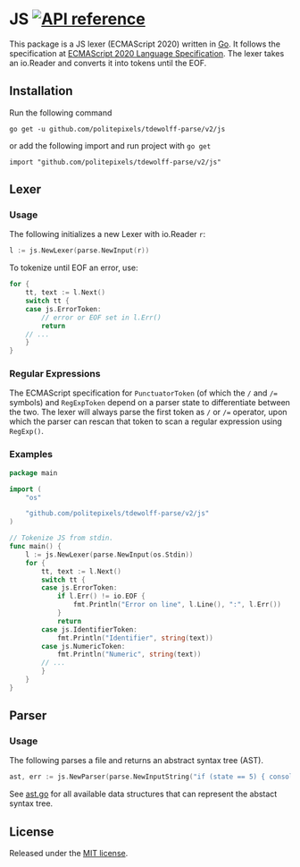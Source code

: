# JS [![API reference](https://img.shields.io/badge/godoc-reference-5272B4)](https://pkg.go.dev/github.com/tdewolff/minify/v2/parse/js?tab=doc)

This package is a JS lexer (ECMAScript 2020) written in [Go][1]. It follows the specification at [ECMAScript 2020 Language Specification](https://tc39.es/ecma262/). The lexer takes an io.Reader and converts it into tokens until the EOF.

## Installation
Run the following command

	go get -u github.com/politepixels/tdewolff-parse/v2/js

or add the following import and run project with `go get`

	import "github.com/politepixels/tdewolff-parse/v2/js"

## Lexer
### Usage
The following initializes a new Lexer with io.Reader `r`:
``` go
l := js.NewLexer(parse.NewInput(r))
```

To tokenize until EOF an error, use:
``` go
for {
	tt, text := l.Next()
	switch tt {
	case js.ErrorToken:
		// error or EOF set in l.Err()
		return
	// ...
	}
}
```

### Regular Expressions
The ECMAScript specification for `PunctuatorToken` (of which the `/` and `/=` symbols) and `RegExpToken` depend on a parser state to differentiate between the two. The lexer will always parse the first token as `/` or `/=` operator, upon which the parser can rescan that token to scan a regular expression using `RegExp()`.

### Examples
``` go
package main

import (
	"os"

	"github.com/politepixels/tdewolff-parse/v2/js"
)

// Tokenize JS from stdin.
func main() {
	l := js.NewLexer(parse.NewInput(os.Stdin))
	for {
		tt, text := l.Next()
		switch tt {
		case js.ErrorToken:
			if l.Err() != io.EOF {
				fmt.Println("Error on line", l.Line(), ":", l.Err())
			}
			return
		case js.IdentifierToken:
			fmt.Println("Identifier", string(text))
		case js.NumericToken:
			fmt.Println("Numeric", string(text))
		// ...
		}
	}
}
```

## Parser
### Usage
The following parses a file and returns an abstract syntax tree (AST).
``` go
ast, err := js.NewParser(parse.NewInputString("if (state == 5) { console.log('In state five'); }"))
```

See [ast.go](https://github.com/politepixels/tdewolff-parse/blob/master/js/ast.go) for all available data structures that can represent the abstact syntax tree.

## License
Released under the [MIT license](https://github.com/politepixels/tdewolff-parse/blob/master/LICENSE.md).

[1]: http://golang.org/ "Go Language"
